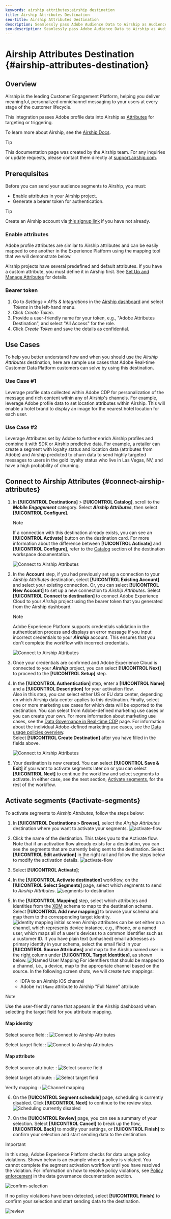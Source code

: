 ```yaml
---
keywords: airship attributes;airship destination
title: Airship Attributes Destination
seo-title: Airship Attributes Destination
description: Seamlessly pass Adobe Audience Data to Airship as Audience Attributes for targeting within Airship.
seo-description: Seamlessly pass Adobe Audience Data to Airship as Audience Attributes for targeting within Airship.
---
```


# Airship Attributes Destination {#airship-attributes-destination}



## Overview

Airship is the leading Customer Engagement Platform, helping you deliver meaningful, personalized omnichannel messaging to your users at every stage of the customer lifecycle.

This integration passes Adobe profile data into Airship as [Attributes](https://docs.airship.com/guides/audience/attributes/) for targeting or triggering.

To learn more about Airship, see the [Airship Docs](https://docs.airship.com).


>[!TIP]
>
>This documentation page was created by the Airship team. For any inquiries or update requests, please contact them directly at [support.airship.com](https://support.airship.com/).

## Prerequisites

Before you can send your audience segments to Airship, you must:

* Enable attributes in your Airship project.
* Generate a bearer token for authentication.

> [!TIP]
> Create an Airship account via [this signup link](https://go.airship.eu/accounts/register/plan/starter/) if you have not already.

### Enable attributes

Adobe profile attributes are similar to Airship attributes and can be easily mapped to one another in the Experience Platform using the mapping tool that we will demonstrate below.

Airship projects have several predefined and default attributes. If you have a custom attribute, you must define it in Airship first. See [Set Up and Manage Attributes](https://docs.airship.com/tutorials/audience/attributes/) for details.

### Bearer token

1. Go to *Settings » APIs & Integrations* in the [Airship dashboard](https://go.airship.com) and select *Tokens* in the left-hand menu.
1. Click *Create Token*.
1. Provide a user-friendly name for your token, e.g., "Adobe Attributes Destination", and select "All Access" for the role.
1. Click *Create Token* and save the details as confidential.


## Use Cases

To help you better understand how and when you should use the *Airship Attributes* destination, here are sample use cases that Adobe Real-time Customer Data Platform customers can solve by using this destination.

### Use Case #1

Leverage profile data collected within Adobe CDP for personalization of the message and rich content within any of Airship's channels. For example, leverage Adobe profile data to set location attributes within Airship. This will enable a hotel brand to display an image for the nearest hotel location for each user.

### Use Case #2

Leverage Attributes set by Adobe to further enrich Airship profiles and combine it with SDK or Airship predictive data. For example, a retailer can create a segment with loyalty status and location data (attributes from Adobe) and Airship predicted to churn data to send highly targeted messages to users in the gold loyalty status who live in Las Vegas, NV, and have a high probability of churning.

## Connect to Airship Attributes {#connect-airship-attributes}

1. In **[!UICONTROL Destinations]** > **[!UICONTROL Catalog]**, scroll to the ***Mobile Engagement*** category. Select ***Airship Attributes***, then select **[!UICONTROL Configure]**.


    >[!NOTE]
    >
    >If a connection with this destination already exists, you can see an **[!UICONTROL Activate]** button on the destination card. For more information about the difference between **[!UICONTROL Activate]** and **[!UICONTROL Configure]**, refer to the [Catalog](/help/rtcdp/destinations/destinations-workspace.md#catalog) section of the destination workspace documentation.

    ![Connect to Airship Attributes](/help/rtcdp/destinations/assets/airship-attributes-in-catalog.png)

2. In the **Account** step, if you had previously set up a connection to your *Airship Attributes* destination, select **[!UICONTROL Existing Account]** and select your existing connection. Or, you can select **[!UICONTROL New Account]** to set up a new connection to *Airship Attributes*. Select **[!UICONTROL Connect to destination]** to connect Adobe Experience Cloud to your *Airship* project using the bearer token that you generated from the Airship dashboard.


    >[!NOTE]
    >
    >Adobe Experience Platform supports credentials validation in the authentication process and displays an error message if you input incorrect credentials to your ***Airship*** account. This ensures that you don't complete the workflow with incorrect credentials.

    ![Connect to Airship Attributes](/help/rtcdp/destinations/assets/airship1-connect-to-airship.png)

3. Once your credentials are confirmed and Adobe Experience Cloud is connected to your ***Airship*** project, you can select **[!UICONTROL Next]** to proceed to the **[!UICONTROL Setup]** step.

4. In the **[!UICONTROL Authentication]** step, enter a **[!UICONTROL Name]** and a **[!UICONTROL Description]** for your activation flow. <br> Also in this step, you can select either US or EU data center, depending on which Airship data center applies to this destination. Finally, select one or more marketing use cases for which data will be exported to the destination. You can select from Adobe-defined marketing use cases or you can create your own. For more information about marketing use cases, see the [Data Governance in Real-time CDP](/help/rtcdp/privacy/data-governance-overview.md#destinations) page. For information about the individual Adobe-defined marketing use cases, see the [Data usage policies overview](/help/data-governance/policies/overview.md#core-actions). <br> Select **[!UICONTROL Create Destination]** after you have filled in the fields above.

    ![Connect to Airship Attributes](/help/rtcdp/destinations/assets/airship2-select-airship-domain.png)

5. Your destination is now created. You can select **[!UICONTROL Save & Exit]** if you want to activate segments later on or you can select **[!UICONTROL Next]** to continue the workflow and select segments to activate. In either case, see the next section, [Activate segments](#activate-segments), for the rest of the workflow.

## Activate segments {#activate-segments}

To activate segments to *Airship Attributes*, follow the steps below:

1. In **[!UICONTROL Destinations > Browse]**, select the *Airship Attributes* destination where you want to activate your segments.
    ![activate-flow](/help/rtcdp/destinations/assets/airship-attributes-activate1.png)
2. Click the name of the destination. This takes you to the Activate flow.
    Note that if an activation flow already exists for a destination, you can see the segments that are currently being sent to the destination. Select **[!UICONTROL Edit activation]** in the right rail and follow the steps below to modify the activation details. ![activate-flow](/help/rtcdp/destinations/assets/airship-attributes-activate2.png)
1. Select **[!UICONTROL Activate]**;
1. In the **[!UICONTROL Activate destination]** workflow, on the **[!UICONTROL Select Segments]** page, select which segments to send to *Airship Attributes*.
    ![segments-to-destination](/help/rtcdp/destinations/assets/airship3-select-segments-to-export.png)
1.  In the **[!UICONTROL Mapping]** step, select which attributes and identities from the [XDM](https://docs.adobe.com/content/help/en/experience-platform/xdm/home.html) schema to map to the destination schema. Select **[!UICONTROL Add new mapping]** to browse your schema and map them to the corresponding target identity.
![identity mapping initial screen](/help/rtcdp/destinations/assets/gcm-identity-mapping.png)
   Airship attributes can be set either on a channel, which represents device instance, e.g., iPhone, or a named user, which maps all of a user's devices to a common identifier such as a customer ID. If you have plain text (unhashed) email addresses as primary identity in your schema, select the email field in your **[!UICONTROL Source Attributes]** and map to the Airship named user in the right column under **[!UICONTROL Target Identities]**, as shown below.
   ![Named User Mapping](/help/rtcdp/destinations/assets/airshiptags7-mappingoption2.png)
   For identifiers that should be mapped to a channel, i.e., a device, map to the appropriate channel based on the source. In the following screen shots, we will create two mappings:

    * IDFA to an Airship iOS channel
    * Adobe `fullName` attribute to Airship "Full Name" attribute

>[!NOTE]
>
>Use the user-friendly name that appears in the Airship dashboard when selecting the target field for you attribute mapping.

#### Map identity

Select source field:
: ![Connect to Airship Attributes](/help/rtcdp/destinations/assets/airship5-select-source-identity.png)

Select target field:
: ![Connect to Airship Attributes](/help/rtcdp/destinations/assets/airship6-select-target-identity.png)

#### Map attribute

Select source attribute:
: ![Select source field](/help/rtcdp/destinations/assets/airship7-select-source-attributes.png)

Select target attribute:
: ![Select target field](/help/rtcdp/destinations/assets/airship8-select-target-attribute.png)

Verify mapping:
: ![Channel mapping](/help/rtcdp/destinations/assets/airship9-mapping-final.png)

6. On the **[!UICONTROL Segment schedule]** page, scheduling is currently disabled. Click **[!UICONTROL Next]** to continue to the review step. ![Scheduling currently disabled](/help/rtcdp/destinations/assets/airship10-scheduling-step-is-disabled-for-now.png)

1. On the **[!UICONTROL Review]** page, you can see a summary of your selection. Select **[!UICONTROL Cancel]** to break up the flow, **[!UICONTROL Back]** to modify your settings, or **[!UICONTROL Finish]** to confirm your selection and start sending data to the destination.

>[!IMPORTANT]
>
>In this step, Adobe Experience Platform checks for data usage policy violations. Shown below is an example where a policy is violated. You cannot complete the segment activation workflow until you have resolved the violation. For information on how to resolve policy violations, see [Policy enforcement](/help/rtcdp/privacy/data-governance-overview.md#enforcement) in the data governance documentation section.

![confirm-selection](/help/rtcdp/destinations/assets/data-policy-violation.png)

If no policy violations have been detected, select **[!UICONTROL Finish]** to confirm your selection and start sending data to the destination.

![review](/help/rtcdp/destinations/assets/airship11-review-step.png)